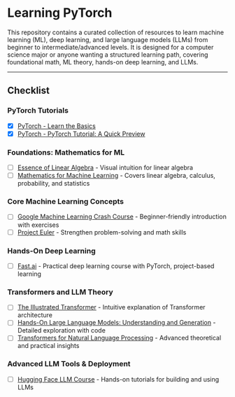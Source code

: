 # Learning PyTorch

This repository contains a curated collection of resources to learn machine learning (ML), deep learning, and large language models (LLMs) from beginner to intermediate/advanced levels. It is designed for a computer science major or anyone wanting a structured learning path, covering foundational math, ML theory, hands-on deep learning, and LLMs.

---

## Checklist

### PyTorch Tutorials

- [x] [PyTorch - Learn the Basics](https://docs.pytorch.org/tutorials/beginner/basics/intro.html)
- [x] [PyTorch - PyTorch Tutorial: A Quick Preview](https://docs.pytorch.org/tutorials/beginner/deep_learning_60min_blitz.html)

### Foundations: Mathematics for ML

- [ ] [Essence of Linear Algebra](https://www.youtube.com/playlist?list=PLZHQObOWTQDPD3MizzM2xVFitgF8hE_ab) - Visual intuition for linear algebra
- [ ] [Mathematics for Machine Learning](textbooks\mathematics-for-machine-learning.pdf) - Covers linear algebra, calculus, probability, and statistics

### Core Machine Learning Concepts

- [ ] [Google Machine Learning Crash Course](https://developers.google.com/machine-learning/crash-course) - Beginner-friendly introduction with exercises
- [ ] [Project Euler](https://projecteuler.net/) - Strengthen problem-solving and math skills

### Hands-On Deep Learning

- [ ] [Fast.ai](https://course.fast.ai/) - Practical deep learning course with PyTorch, project-based learning

### Transformers and LLM Theory

- [ ] [The Illustrated Transformer](https://jalammar.github.io/illustrated-transformer/) - Intuitive explanation of Transformer architecture
- [ ] [Hands-On Large Language Models: Understanding and Generation](textbooks\hands-on-large-language-models-language-understanding-and-generation.pdf) - Detailed exploration with code
- [ ] [Transformers for Natural Language Processing](textbooks\transformers-for-natural-language-processing.pdf) - Advanced theoretical and practical insights

### Advanced LLM Tools & Deployment

- [ ] [Hugging Face LLM Course](https://huggingface.co/learn/llm-course/chapter1/1) - Hands-on tutorials for building and using LLMs
